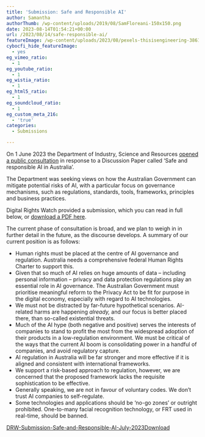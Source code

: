 ```yaml
---
title: 'Submission: Safe and Responsible AI'
author: Samantha
authorThumb: /wp-content/uploads/2019/08/SamFloreani-150x150.png
date: 2023-08-14T01:54:21+00:00
url: /2023/08/14/safe-responsible-ai/
featureImage: /wp-content/uploads/2023/08/pexels-thisisengineering-3861969-1.jpg
cybocfi_hide_featureImage:
  - yes
eg_vimeo_ratio:
  - 1
eg_youtube_ratio:
  - 1
eg_wistia_ratio:
  - 1
eg_html5_ratio:
  - 1
eg_soundcloud_ratio:
  - 1
eg_custom_meta_216:
  - 'true'
categories:
  - Submissions

---
```

On 1 June 2023 the Department of Industry, Science and Resources <a href="https://consult.industry.gov.au/supporting-responsible-ai" target="_blank" rel="noreferrer noopener">opened a public consultation</a> in response to a Discussion Paper called &#8216;Safe and responsible AI in Australia&#8217;.

The Department was seeking views on how the Australian Government can mitigate potential risks of AI, with a particular focus on governance mechanisms, such as regulations, standards, tools, frameworks, principles and business practices.

Digital Rights Watch provided a submission, which you can read in full below, or <span style="text-decoration: underline;"><a href="/wp-content/uploads/2023/08/DRW-Submission-Safe-and-Responsible-AI-July-2023.pdf" target="_blank" rel="noreferrer noopener">download a PDF here</a></span>.

The current phase of consultation is broad, and we plan to weigh in in further detail in the future, as the discourse develops. A summary of our current position is as follows:

  * Human rights must be placed at the centre of AI governance and regulation. Australia needs a comprehensive federal Human Rights Charter to support this.
  * Given that so much of AI relies on huge amounts of data &#8211; including personal information &#8211; privacy and data protection regulations play an essential role in AI governance. The Australian Government must prioritise meaningful reform to the Privacy Act to be fit for purpose in the digital economy, especially with regard to AI technologies.
  * We must not be distracted by far-future hypothetical scenarios. AI-related harms are happening _already,_ and our focus is better placed there, than so-called existential threats.
  * Much of the AI hype (both negative and positive) serves the interests of companies to stand to profit the most from the widespread adoption of their products in a low-regulation environment. We must be critical of the ways that the current AI boom is consolidating power in a handful of companies, and avoid regulatory capture.
  * AI regulation in Australia will be far stronger and more effective if it is aligned and consistent with international frameworks.
  * We support a risk-based approach to regulation, however, we are concerned that the proposed framework lacks the requisite sophistication to be effective.
  * Generally speaking, we are not in favour of voluntary codes. We don&#8217;t trust AI companies to self-regulate.
  * Some technologies and applications should be &#8216;no-go zones&#8217; or outright prohibited. One-to-many facial recognition technology, or FRT used in real-time, should be banned.

<div data-wp-interactive="" class="wp-block-file">
  <a id="wp-block-file--media-05a51c5b-ce89-4b85-845c-606e27182483" href="/wp-content/uploads/2023/08/DRW-Submission-Safe-and-Responsible-AI-July-2023.pdf">DRW-Submission-Safe-and-Responsible-AI-July-2023</a><a href="/wp-content/uploads/2023/08/DRW-Submission-Safe-and-Responsible-AI-July-2023.pdf" class="wp-block-file__button wp-element-button" download aria-describedby="wp-block-file--media-05a51c5b-ce89-4b85-845c-606e27182483">Download</a>
</div>
